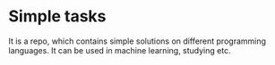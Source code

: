 # Simple tasks

It is a repo, which contains simple solutions on different programming languages. It can be used in machine learning, studying etc.